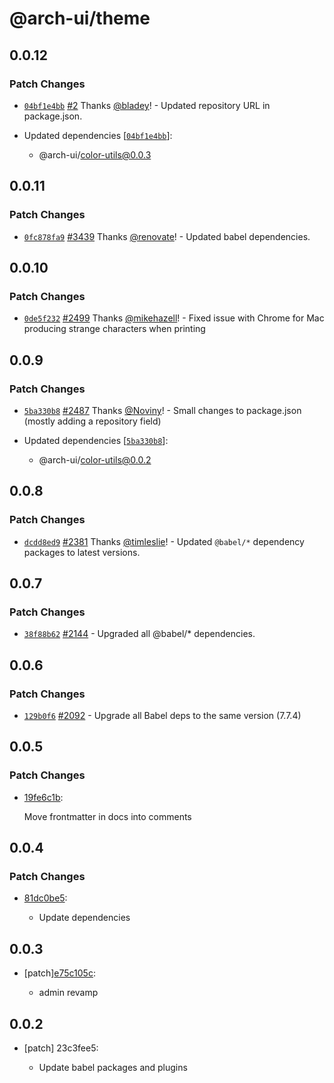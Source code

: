 # @arch-ui/theme

## 0.0.12

### Patch Changes

- [`04bf1e4bb`](https://github.com/keystonejs/keystone-5/commit/04bf1e4bb0223f4e2e06664bbc9e95c51118eb84) [#2](https://github.com/keystonejs/keystone-5/pull/2) Thanks [@bladey](https://github.com/bladey)! - Updated repository URL in package.json.

- Updated dependencies [[`04bf1e4bb`](https://github.com/keystonejs/keystone-5/commit/04bf1e4bb0223f4e2e06664bbc9e95c51118eb84)]:
  - @arch-ui/color-utils@0.0.3

## 0.0.11

### Patch Changes

- [`0fc878fa9`](https://github.com/keystonejs/keystone-5/commit/0fc878fa918c3196196f943f195ffaa62fce504b) [#3439](https://github.com/keystonejs/keystone-5/pull/3439) Thanks [@renovate](https://github.com/apps/renovate)! - Updated babel dependencies.

## 0.0.10

### Patch Changes

- [`0de5f232`](https://github.com/keystonejs/keystone-5/commit/0de5f2321ef8f9fe6dd247c3201372a4156e61e9) [#2499](https://github.com/keystonejs/keystone-5/pull/2499) Thanks [@mikehazell](https://github.com/mikehazell)! - Fixed issue with Chrome for Mac producing strange characters when printing

## 0.0.9

### Patch Changes

- [`5ba330b8`](https://github.com/keystonejs/keystone-5/commit/5ba330b8b2609ea0033a636daf9a215a5a192c20) [#2487](https://github.com/keystonejs/keystone-5/pull/2487) Thanks [@Noviny](https://github.com/Noviny)! - Small changes to package.json (mostly adding a repository field)

- Updated dependencies [[`5ba330b8`](https://github.com/keystonejs/keystone-5/commit/5ba330b8b2609ea0033a636daf9a215a5a192c20)]:
  - @arch-ui/color-utils@0.0.2

## 0.0.8

### Patch Changes

- [`dcdd8ed9`](https://github.com/keystonejs/keystone-5/commit/dcdd8ed9142cf3328a7af80bc167ef93c7669b09) [#2381](https://github.com/keystonejs/keystone-5/pull/2381) Thanks [@timleslie](https://github.com/timleslie)! - Updated `@babel/*` dependency packages to latest versions.

## 0.0.7

### Patch Changes

- [`38f88b62`](https://github.com/keystonejs/keystone-5/commit/38f88b62d9592d91b56528d4d9c40e9399440c4a) [#2144](https://github.com/keystonejs/keystone-5/pull/2144) - Upgraded all @babel/\* dependencies.

## 0.0.6

### Patch Changes

- [`129b0f6`](https://github.com/keystonejs/keystone-5/commit/129b0f61f34adb7482901d2da4ddb14ce1aedd62) [#2092](https://github.com/keystonejs/keystone-5/pull/2092) - Upgrade all Babel deps to the same version (7.7.4)

## 0.0.5

### Patch Changes

- [19fe6c1b](https://github.com/keystonejs/keystone-5/commit/19fe6c1b):

  Move frontmatter in docs into comments

## 0.0.4

### Patch Changes

- [81dc0be5](https://github.com/keystonejs/keystone-5/commit/81dc0be5):

  - Update dependencies

## 0.0.3

- [patch][e75c105c](https://github.com/keystonejs/keystone-5/commit/e75c105c):

  - admin revamp

## 0.0.2

- [patch] 23c3fee5:

  - Update babel packages and plugins
